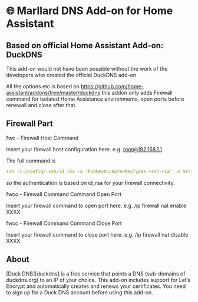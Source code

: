 # 🌐 Marllard DNS Add-on for Home Assistant

## Based on official Home Assistant Add-on: DuckDNS

This add-on would not have been possible without the work of the developers who created the official DuckDNS add-on

All the options etc is based on https://github.com/home-assistant/addons/tree/master/duckdns this addon only adds Firewall command for isolated Home Assistance environments, open ports before renewall and close after that.


## Firewall Part

fwc  -  Firewall Host Command

Insert your firewall host configuration here. e.g. root@192.168.1.1 

The full command is 
```yaml
ssh -i /config/.ssh/id_rsa -o 'PubkeyAcceptedKeyTypes +ssh-rsa' -o StrictHostKeyChecking=no 
```
so the authentication is based on id_rsa for your firewall connectivity.

fwco - Firewall Command Command Open Port

Insert your firewall command to open port here. e.g. /ip firewall nat enable XXXX

fwcc - Firewall Command Command Close Port

Insert your firewall command to close port here. e.g. /ip firewall nat disable XXXX



## About

[Duck DNS][duckdns] is a free service that points a DNS (sub-domains of duckdns.org) to an IP of your choice. This add-on includes support for Let’s Encrypt and automatically creates and renews your certificates. You need to sign up for a Duck DNS account before using this add-on.

